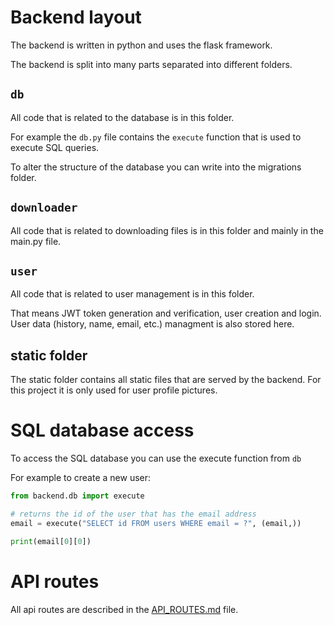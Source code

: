 # Backend layout
The backend is written in python and uses the flask framework.

The backend is split into many parts separated into different folders.

## `db`
All code that is related to the database is in this folder.

For example the `db.py` file contains the `execute` function that is used to execute SQL queries.

To alter the structure of the database you can write into the migrations folder.

## `downloader`
All code that is related to downloading files is in this folder and mainly in the main.py file.


## `user`
All code that is related to user management is in this folder.

That means JWT token generation and verification, user creation and login. User data (history, name, email, etc.) managment is also stored here.

## static folder
The static folder contains all static files that are served by the backend. For this project it is only used for user profile pictures.

# SQL database access

To access the SQL database you can use the execute function from `db`

For example to create a new user: 
```python
from backend.db import execute

# returns the id of the user that has the email address
email = execute("SELECT id FROM users WHERE email = ?", (email,))

print(email[0][0])
```

# API routes
All api routes are described in the [API_ROUTES.md](API_ROUTES.md) file.
